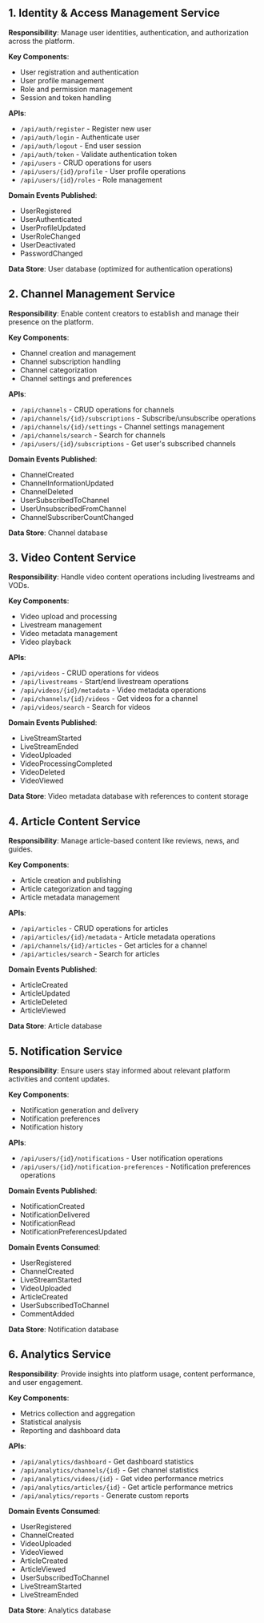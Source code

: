 ## 1. Identity & Access Management Service

**Responsibility**: Manage user identities, authentication, and authorization across the platform.

**Key Components**:
- User registration and authentication
- User profile management
- Role and permission management
- Session and token handling

**APIs**:
- `/api/auth/register` - Register new user
- `/api/auth/login` - Authenticate user
- `/api/auth/logout` - End user session
- `/api/auth/token` - Validate authentication token
- `/api/users` - CRUD operations for users
- `/api/users/{id}/profile` - User profile operations
- `/api/users/{id}/roles` - Role management

**Domain Events Published**:
- UserRegistered
- UserAuthenticated
- UserProfileUpdated
- UserRoleChanged
- UserDeactivated
- PasswordChanged

**Data Store**: User database (optimized for authentication operations)

## 2. Channel Management Service

**Responsibility**: Enable content creators to establish and manage their presence on the platform.

**Key Components**:
- Channel creation and management
- Channel subscription handling
- Channel categorization
- Channel settings and preferences

**APIs**:
- `/api/channels` - CRUD operations for channels
- `/api/channels/{id}/subscriptions` - Subscribe/unsubscribe operations
- `/api/channels/{id}/settings` - Channel settings management
- `/api/channels/search` - Search for channels
- `/api/users/{id}/subscriptions` - Get user's subscribed channels

**Domain Events Published**:
- ChannelCreated
- ChannelInformationUpdated
- ChannelDeleted
- UserSubscribedToChannel
- UserUnsubscribedFromChannel
- ChannelSubscriberCountChanged

**Data Store**: Channel database

## 3. Video Content Service

**Responsibility**: Handle video content operations including livestreams and VODs.

**Key Components**:
- Video upload and processing
- Livestream management
- Video metadata management
- Video playback

**APIs**:
- `/api/videos` - CRUD operations for videos
- `/api/livestreams` - Start/end livestream operations
- `/api/videos/{id}/metadata` - Video metadata operations
- `/api/channels/{id}/videos` - Get videos for a channel
- `/api/videos/search` - Search for videos

**Domain Events Published**:
- LiveStreamStarted
- LiveStreamEnded
- VideoUploaded
- VideoProcessingCompleted
- VideoDeleted
- VideoViewed

**Data Store**: Video metadata database with references to content storage

## 4. Article Content Service

**Responsibility**: Manage article-based content like reviews, news, and guides.

**Key Components**:
- Article creation and publishing
- Article categorization and tagging
- Article metadata management

**APIs**:
- `/api/articles` - CRUD operations for articles
- `/api/articles/{id}/metadata` - Article metadata operations
- `/api/channels/{id}/articles` - Get articles for a channel
- `/api/articles/search` - Search for articles

**Domain Events Published**:
- ArticleCreated
- ArticleUpdated
- ArticleDeleted
- ArticleViewed

**Data Store**: Article database
## 5. Notification Service

**Responsibility**: Ensure users stay informed about relevant platform activities and content updates.

**Key Components**:
- Notification generation and delivery
- Notification preferences
- Notification history

**APIs**:
- `/api/users/{id}/notifications` - User notification operations
- `/api/users/{id}/notification-preferences` - Notification preferences operations

**Domain Events Published**:
- NotificationCreated
- NotificationDelivered
- NotificationRead
- NotificationPreferencesUpdated

**Domain Events Consumed**:
- UserRegistered
- ChannelCreated
- LiveStreamStarted
- VideoUploaded
- ArticleCreated
- UserSubscribedToChannel
- CommentAdded

**Data Store**: Notification database

## 6. Analytics Service

**Responsibility**: Provide insights into platform usage, content performance, and user engagement.

**Key Components**:
- Metrics collection and aggregation
- Statistical analysis
- Reporting and dashboard data

**APIs**:
- `/api/analytics/dashboard` - Get dashboard statistics
- `/api/analytics/channels/{id}` - Get channel statistics
- `/api/analytics/videos/{id}` - Get video performance metrics
- `/api/analytics/articles/{id}` - Get article performance metrics
- `/api/analytics/reports` - Generate custom reports

**Domain Events Consumed**:
- UserRegistered
- ChannelCreated
- VideoUploaded
- VideoViewed
- ArticleCreated
- ArticleViewed
- UserSubscribedToChannel
- LiveStreamStarted
- LiveStreamEnded

**Data Store**: Analytics database 

